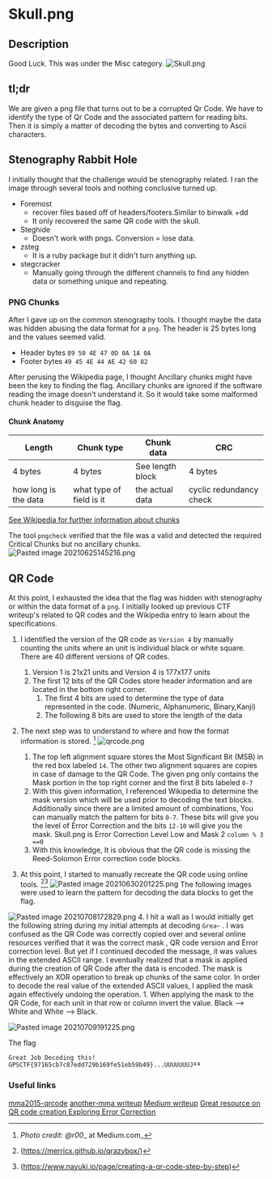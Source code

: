 # Skull.png
## Description
Good Luck.  This was under the Misc category.
![Skull.png](Skull.png)
## tl;dr
We are given a png file that turns out to be a corrupted Qr Code. We have to identify the type of Qr Code and the associated pattern for reading bits. Then it is simply a matter of decoding  the bytes and converting to Ascii characters.

## Stenography Rabbit Hole
I initially thought that the challenge would be stenography related. I ran the image through several tools and nothing conclusive turned up.
 - Foremost
      - recover files based off of headers/footers.Similar to binwalk +dd  
      - It only recovered the same QR code with the skull.
  - Steghide 
      - Doesn't work with pngs. Conversion = lose data.
  - zsteg
      - It is a ruby package but it didn't turn anything up.
  - stegcracker
      - Manually going through the different channels to find any hidden data or something unique and repeating.
 ### PNG Chunks
After I gave up on the common stenography tools. I thought maybe the data was hidden abusing the data format for a `png`.  The header is 25 bytes long and the values seemed valid.
- Header bytes `89 50 4E 47 0D 0A 1A 0A`
- Footer bytes  `49 45 4E 44 AE 42 60 82`

After perusing the Wikipedia page, I thought Ancillary chunks might have been the key to finding the flag. Ancillary chunks are ignored if the software reading the image doesn't understand it. So it would take some malformed chunk header to disguise the flag.
#### Chunk Anatomy

| Length               	| Chunk type               	| Chunk data        	| CRC                     	|
|----------------------	|--------------------------	|-------------------	|-------------------------	|
|        4 bytes       	| 4 bytes                  	| See length block  	| 4 bytes                 	|
| how long is the data 	| what type of field is it 	| the actual data   	| cyclic redundancy check 	|                                         

[See Wikipedia for further information about chunks](https://en.wikipedia.org/wiki/Portable_Network_Graphics#%22Chunks%22_within_the_file)

The tool `pngcheck` verified that the file was a valid and detected the required Critical Chunks but no ancillary chunks.
 ![Pasted image 20210625145216.png](https://github.com/ccirpir/symmetrical-snake/blob/094bccc52f038c7014a4d40b175c96118252fc71/Pasted%20image%2020210625145216.png)

   ## QR Code
  At this point, I exhausted the idea that the flag was hidden with stenography or within the data format of a `png`.
  I initially looked up previous CTF writeup's related to QR codes and the Wikipedia entry to learn about the specifications.
  1. I identified the version of the QR code as `Version 4` by manually counting the units where an unit is individual black or white square. There are 40 different versions of QR codes.
	  1.  Version 1 is 21x21 units and Version 4 is 177x177 units 
	  2.  The first 12 bits of the QR Codes store header information and are located in the bottom right corner.
		  1.  The first 4 bits are used to determine the type of data represented in the code. (Numeric, Alphanumeric, Binary,Kanji)
		  2.  The following 8 bits are used to store the length of the data

  2.  The next step was to understand to where and how  the format information is stored. [^1]
  ![qrcode.png](qrcode.png)
	  1.  The top left alignment square stores the Most Significant Bit (MSB) in the red box labeled `14`. The other two alignment squares are copies in case of damage to the QR Code. The given png only contains the Mask portion in the top right corner and the first 8 bits labeled `0-7` 
	  2.  With this given information, I referenced Wikipedia to determine the mask version which will be used prior to decoding the text blocks. Additionally since there are a limited amount of combinations, You can manually match the pattern for bits `0-7`. These bits will give you the level of Error Correction and the bits `12-10` will give you the mask. Skull.png is  Error Correction Level Low and Mask 2 `column % 3 ==0` 
	  3.  With this knowledge, It is obvious that the QR code is missing the Reed-Solomon Error correction code blocks.
  3.  At this point, I started to manually recreate the QR code using online tools. [^2][^3]
![Pasted image 20210630201225.png](https://github.com/ccirpir/symmetrical-snake/blob/094bccc52f038c7014a4d40b175c96118252fc71/Pasted%20image%2020210630201225.png)
The following images were used to learn the pattern for decoding the data blocks to get the flag.

![Pasted image 20210708172829.png](https://github.com/ccirpir/symmetrical-snake/blob/094bccc52f038c7014a4d40b175c96118252fc71/Pasted%20image%2020210708172829.png)
4.  I hit a wall as I would initially get the following string  during my initial attempts at decoding `Grea~` . I was confused as the QR Code was correctly copied over and several online resources verified that it was the correct mask , QR code version and Error correction level.  But yet if I continued decoded the message, it was values in the extended ASCII range. I eventually realized that a mask is applied during the creation of QR Code after the data is encoded. The mask is effectively an XOR operation to break up chunks of the same color. In order to decode the real value of the extended ASCII values, I applied the mask  again effectively undoing the operation.
	1.  When applying the mask to the QR Code, for each unit in that row or column invert the value. Black --> White and White --> Black. 

![Pasted image 20210709191225.png](https://github.com/ccirpir/symmetrical-snake/blob/094bccc52f038c7014a4d40b175c96118252fc71/Pasted%20image%2020210709191225.png)

  The flag
  ```
Great Job Decoding this! GPSCTF{97165cb7c87edd729b169fe51eb59b49}...UUUUUUUJªª
  ```
  
  
  
  

 ### Useful links
 [mma2015-qrcode](https://www.robertxiao.ca/hacking/ctf-writeup/mma2015-qrcode/)
 [another-mma writeup](http://ctf-for-beginners.blogspot.com/2015/09/write-up-mma-ctf-2015-qr-code-recovery.html)
[Medium writeup](https://medium.com/@nteezy/how-to-decode-a-partially-visible-or-damaged-qr-code-a-ctf-writeup-for-stack-the-flags-2020-4ef0eb6a018f)
 [Great resource on QR code creation ](https://www.thonky.com/qr-code-tutorial/introduction)
 [Exploring Error Correction](https://www.datagenetics.com/blog/november12013/index.html)


 [^1]: _Photo credit: @r00__ at Medium.com_ 
 [^2]:(https://merricx.github.io/qrazybox/) 
 [^3]:(https://www.nayuki.io/page/creating-a-qr-code-step-by-step)
